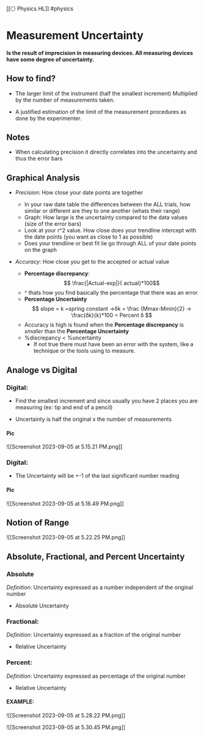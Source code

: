 [[⚪ Physics HL]] #physics 


# Measurement Uncertainty 

#### Is the result of imprecision in measuring devices. All measuring devices have some degree of uncertainty. 

## How to find?

- The larger limit of the instrument (half the smallest increment) Multiplied by the number of measurements taken. 

- A justified estimation of the limit of the measurement procedures as done by the experimenter. 

## Notes 

- When calculating precision it directly correlates into the uncertainty and thus the error bars

## Graphical Analysis 
- *Precision*: How close your date points are together
	- In your raw date table the differences between the ALL trials, how similar or different are they to one another (whats their range)
	- Graph: How large is the uncertainty compared to the data values (size of the error bars)
	- Look at your r^2 value. How close does your trendline intercept with the date points (you want as close to 1 as possible)
	- Does your trendline or best fit lie go through ALL of your date points on the graph

- *Accuracy*: How close you get to the accepted or actual value  
	- **Percentage discrepancy**: $$ \frac{|Actual-exp|}{ actual}*100$$
	- ^ thats how you find basically the percentage that there was an error
	- **Percentage Uncertainty** $$
	 slope = k =spring constant ->δk = \frac {Mmax-Mmin}{2} 
	-> \frac{δk}{k}*100 = Percent δ  $$
	- Accuracy is high is found when the **Percentage discrepancy** is *smaller* than the **Percentage Uncertainty** 
	- %discrepancy < %uncertainty 
		- If not true there must have been an error with the system, like a technique or the tools using to measure. 


## Analoge vs Digital 

### Digital:

- Find the smallest increment and since usually you have 2 places you are measuring (ex: tip and end of a pencil) 

- Uncertainty is half the original x the number of measurements 
#### Pic
![[Screenshot 2023-09-05 at 5.15.21 PM.png]]



### Digital: 

- The Uncertainty will be +-1 of the last significant number reading 

#### Pic
![[Screenshot 2023-09-05 at 5.16.49 PM.png]]



## Notion of Range 

![[Screenshot 2023-09-05 at 5.22.25 PM.png]]


## Absolute, Fractional, and Percent Uncertainty 

### Absolute 
*Definition*: Uncertainty expressed as a number independent of the original number 
- Absolute Uncertainty

### Fractional:
*Definition*: Uncertainty expressed as a fraction of the original number 
- Relative Uncertainty 

### Percent: 
*Definition*: Uncertainty expressed as percentage of the original number 
- Relative Uncertainty 

#### EXAMPLE:
![[Screenshot 2023-09-05 at 5.28.22 PM.png]]

![[Screenshot 2023-09-05 at 5.30.45 PM.png]]


